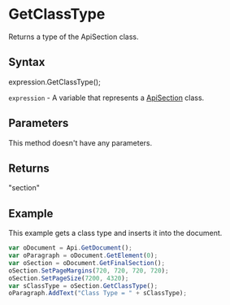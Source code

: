 # GetClassType

Returns a type of the ApiSection class.

## Syntax

expression.GetClassType();

`expression` - A variable that represents a [ApiSection](../ApiSection.md) class.

## Parameters

This method doesn't have any parameters.

## Returns

"section"

## Example

This example gets a class type and inserts it into the document.

```javascript
var oDocument = Api.GetDocument();
var oParagraph = oDocument.GetElement(0);
var oSection = oDocument.GetFinalSection();
oSection.SetPageMargins(720, 720, 720, 720);
oSection.SetPageSize(7200, 4320);
var sClassType = oSection.GetClassType();
oParagraph.AddText("Class Type = " + sClassType);
```
